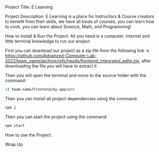  Project Title:
  E Learning
  
  
 Project Description:
  E Learning is a place for Instructors & Course creators to benefit from their skills, we have all kinds of courses, you can learn how to cook, you can learn about Science, Math, and Programming!
  
  
 How to Install & Run the Project:
  All you need is a computer, internet and little terminal knowledge to run our project.
  
 First you can download our project as a zip file from the following link -> 
 https://github.com/Advanced-Computer-Lab-2022/team_name/archive/refs/heads/frontend_integrated_edits.zip,
  after downloading the file you will have to extract it
 
Then you will open the terminal and move to the source folder with the command:
```bash
cd team-name/Frontend/my-app/src
```
  
Then you can Install all project dependencies using the command:
```bash
npm i
```
	
Then you can start the project using the command:
```bash
npm start
```
  
 
How to use the Project:
	 
 
 Wrap Up
